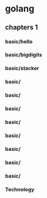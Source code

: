 # golang

## chapters 1

### basic/hello
### basic/bigdigits
### basic/stacker
### basic/
### basic/
### basic/
### basic/
### basic/
### basic/
### basic/
### basic/

### Technology